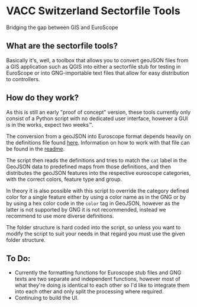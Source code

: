 # VACC Switzerland Sectorfile Tools
Bridging the gap between GIS and EuroScope
## What are the sectorfile tools?
Basically it's, well, a toolbox that allows you to convert  geoJSON  files from a GIS application such as QGIS into either a sectorfile stub for testing in EuroScope or into GNG-importable text files that allow for easy distribution to controllers.
## How do they work?
As this is still an early "proof of concept" version, these tools currently only consist of a Python script with no dedicated user interface, however a GUI is in the works, expect two weeks™.

The conversion from a geoJSON into Euroscope format depends heavily on the definitions file found [here](Input/Configuration/ES%20Exporter%20Definitions.json).
Information on how to work with that file can be found in the [readme](Input/Configuration).

The script then reads the definitions and tries to match the `cat` label in the GeoJSON data to predefined maps from those definitions, and then distributes the geoJSON features into the respective euroscope categories, with the correct colors, feature type and group.

In theory it is also possible with this script to override the category defined color for a single feature either by using a color name as in the GNG or by by using a hex color code in the `color` tag in GeoJSON, however as the latter is not supported by GNG it is not recommended, instead we recommend to use more diverse definitions.

The folder structure is hard coded into the script, so unless you want to modify the script to suit your needs in that regard you must use the given folder structure.

## To Do:
- Currently the formatting functions for Euroscope stub files and GNG texts are two separate and independent functions, however most of what they're doing is identical to each other so I'd like to integrate them into each other and only split the processing where required.
- Continuing to build the UI.
